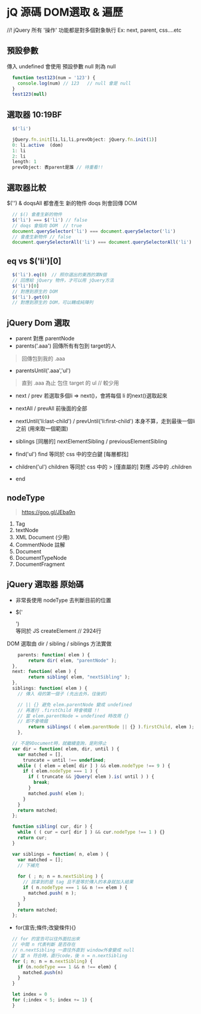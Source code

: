 # jQ 源碼 DOM選取 & 遍歷

//! jQuery 所有 '操作' 功能都是對多個對象執行
Ex: next, parent, css....etc

## 預設參數
傳入 undefined 會使用 預設參數
null 則為 null
```js
  function test123(num = '123') {
    console.log(num) // 123   // null 會是 null
  }
  test123(null)
```

## 選取器 10:19BF
```js
  $('li')

  jQuery.fn.init[li,li,li,prevObject: jQuery.fn.init(1)]
  0: li.active  (dom)
  1: li
  2: li
  length: 1
  prevObject: 表parent是誰 // 待重看!!
```

## 選取器比較
$('')  & doqsAll 都會產生 新的物件
doqs 則會回傳 DOM
```js
  // $() 會產生新的物件
  $('li') === $('li') // false 
  // doqs 會指向 DOM  // true
  document.querySelector('li') === document.querySelector('li')
  // 會產生新物件 // false
  document.querySelectorAll('li') === document.querySelectorAll('li')
```

## eq vs $('li')[0]
```js
  $('li').eq(0)　// 照你選出的東西的第N個
  // 回應給 jQuery 物件，才可以用 jQuery方法
  $('li')[0]
  // 對應到原生的 DOM
  $('li').get(0)
  // 對應到原生的 DOM，可以轉成純陣列
```

## jQuery Dom 選取
* parent
對應 parentNode
* parents('.aaa')
回傳所有有包到 target的人
> 回傳包到我的 .aaa
* parentsUntil('.aaa','ul')
> 直到 .aaa 為止 包住 target 的 ul // 較少用
* next / prev
若選取多個li => next()，會將每個 li 的next()選取起來
* nextAll / prevAll
前後面的全部
* nextUntil('li:last-child') / prevUntil('li:first-child')
本身不算，走到最後一個li之前 (用來取一個範圍)
* siblings [同層的]
nextElementSibling / previousElementSibling
* find('ul')
find 等同於 css 中的空白鍵  [每層都找]
* children('ul')
children 等同於 css 中的 > [僅直屬的]
對應 JS中的 .children

* end

## nodeType
> https://goo.gl/JEba9n
1. Tag
3. textNode
7. XML Document (少用)
8. CommentNode 註解
9. Document
10. DocumentTypeNode
11. DocumentFragment

## jQuery 選取器 原始碼
* 非常長使用 nodeType 去判斷目前的位置

* $('<div></div>')  
等同於 JS createElement // 2924行

DOM 選取由
dir / sibling / siblings 方法實做
```js
	parents: function( elem ) {
		return dir( elem, "parentNode" );
  },
  next: function( elem ) {
		return sibling( elem, "nextSibling" );
  },
  siblings: function( elem ) {
    // 傳入 母的第一個子 (先出去外，往後抓)

    // || {} 避免 elem.parentNode 變成 undefined
    // 再進行 .firstChild 時會噴錯 !!
    // 當 elem.parentNode = undefined 時改用 {}
    // 即不會噴錯
		return siblings( ( elem.parentNode || {} ).firstChild, elem );
	},
```

```js
  // 不是9Document時，就繼續查詢，是則停止
  var dir = function( elem, dir, until ) {
    var matched = [],
      truncate = until !== undefined;
    while ( ( elem = elem[ dir ] ) && elem.nodeType !== 9 ) {
      if ( elem.nodeType === 1 ) {
        if ( truncate && jQuery( elem ).is( until ) ) {
          break;
        }
        matched.push( elem );
      }
    }
    return matched;
  };

  function sibling( cur, dir ) {
    while ( ( cur = cur[ dir ] ) && cur.nodeType !== 1 ) {}
    return cur;
  }

  var siblings = function( n, elem ) {
    var matched = [];
    // 下補充
    
    for ( ; n; n = n.nextSibling ) {
      // 該拿到的是 tag 且不是等於傳入的本身就加入結果
      if ( n.nodeType === 1 && n !== elem ) {
        matched.push( n );
      }
    }
    return matched;
  };
```

* for(宣告;條件;改變條件){}
```js
  // for 的宣告可以往外面拉出來
  // 中間 n 代表判斷 是否存在 
  // n.nextSibling 一直往外直到 window外會變成 null
  // 當 n 符合時，直行code，後 n = n.nextSibling
  for (; n; n = n.nextSibling) {
    if (n.nodeType === 1 && n !== elem) {
      matched.push(n)
    }
  }

  let index = 0
  for (;index < 5; index += 1) {
  }
```